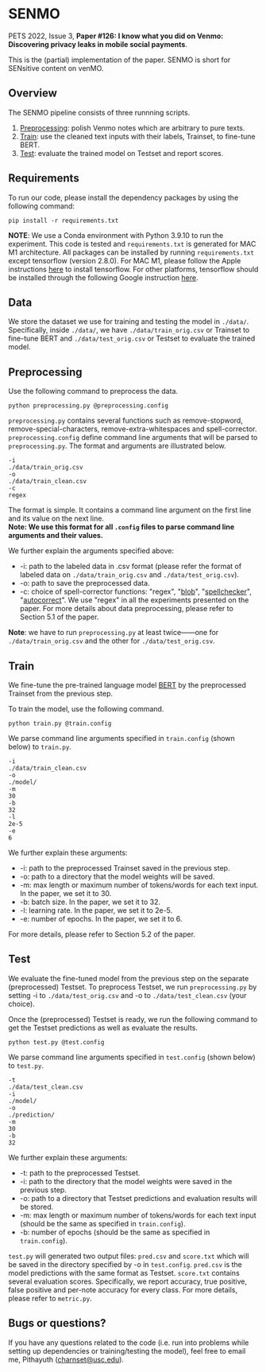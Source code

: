 # SENMO
PETS 2022, Issue 3, **Paper #126: I know what you did on Venmo: Discovering privacy leaks in mobile social payments**.

This is the (partial) implementation of the paper.
SENMO is short for SENsitive content on venMO. 

## Overview
The SENMO pipeline consists of three runnning scripts.
1. [Preprocessing](#preprocessing): polish Venmo notes which are arbitrary to pure texts.
2. [Train](#train): use the cleaned text inputs with their labels, Trainset, to fine-tune BERT.
3. [Test](#test): evaluate the trained model on Testset and report scores.

## Requirements
To run our code, please install the dependency packages by using the following command: 
```
pip install -r requirements.txt
```
**NOTE**: We use a Conda environment with Python 3.9.10 to run the experiment. This code is tested and `requirements.txt` is generated for MAC M1 architecture. 
All packages can be installed by running `requirements.txt` except tensorflow (version 2.8.0). 
For MAC M1, please follow the Apple instructions [here](https://developer.apple.com/metal/tensorflow-plugin/) to install tensorflow.
For other platforms, tensorflow should be installed through the following Google instruction [here](https://www.tensorflow.org/install).

## Data
We store the dataset we use for training and testing the model in `./data/`. 
Specifically, inside `./data/`, we have `./data/train_orig.csv` or Trainset to fine-tune BERT and `./data/test_orig.csv` or Testset to evaluate the trained model.

## Preprocessing
Use the following command to preprocess the data.
```
python preprocessing.py @preprocessing.config
```
`preprocessing.py` contains several functions such as remove-stopword, remove-special-characters, remove-extra-whitespaces and spell-corrector. 
`preprocessing.config` define command line arguments that will be parsed to `preprocessing.py`. The format and arguments are illustrated below.
```
-i
./data/train_orig.csv
-o
./data/train_clean.csv
-c
regex
```
The format is simple. It contains a command line argument on the first line and its value on the next line.  
**Note: We use this format for all `.config` files to parse command line arguments and their values.**

We further explain the arguments specified above:
* -i: path to the labeled data in .csv format (please refer the format of labeled data on `./data/train_orig.csv` and `./data/test_orig.csv`).
* -o: path to save the preprocessed data.
* -c: choice of spell-corrector functions: 
"regex", 
"[blob](https://textblob.readthedocs.io/en/dev/)", 
"[spellchecker](https://pyspellchecker.readthedocs.io/en/latest/)", 
"[autocorrect](https://github.com/filyp/autocorrect)". 
We use "regex" in all the experiments presented on the paper. 
For more details about data preprocessing, please refer to Section 5.1 of the paper.

**Note**: we have to run `preprocessing.py` at least twice——one for `./data/train_orig.csv` and the other for `./data/test_orig.csv`.

## Train
We fine-tune the pre-trained language model [BERT](https://huggingface.co/docs/transformers/model_doc/bert) by the preprocessed Trainset from the previous step.  

To train the model, use the following command.
```
python train.py @train.config
```
We parse command line arguments specified in `train.config` (shown below) to `train.py`.
```
-i
./data/train_clean.csv
-o
./model/
-m
30
-b
32
-l
2e-5
-e
6
```
We further explain these arguments:
* -i: path to the preprocessed Trainset saved in the previous step.
* -o: path to a directory that the model weights will be saved.
* -m: max length or maximum number of tokens/words for each text input. In the paper, we set it to 30.
* -b: batch size. In the paper, we set it to 32.
* -l: learning rate. In the paper, we set it to 2e-5.
* -e: number of epochs. In the paper, we set it to 6.

For more details, please refer to Section 5.2 of the paper.

## Test
We evaluate the fine-tuned model from the previous step on the separate (preprocessed) Testset. 
To preprocess Testset, we run `preprocessing.py` by setting -i to `./data/test_orig.csv` and -o to `./data/test_clean.csv` (your choice).

Once the (preprocessed) Testset is ready, we run the following command to get the Testset predictions as well as evaluate the results.
```
python test.py @test.config
```
We parse command line arguments specified in `test.config` (shown below) to `test.py`.
```
-t
./data/test_clean.csv
-i
./model/
-o
./prediction/
-m
30
-b
32
```
We further explain these arguments:
* -t: path to the preprocessed Testset.
* -i: path to the directory that the model weights were saved in the previous step.
* -o: path to a directory that Testset predictions and evaluation results will be stored.
* -m: max length or maximum number of tokens/words for each text input (should be the same as specified in `train.config`).
* -b: number of epochs (should be the same as specified in `train.config`).

`test.py` will generated two output files: `pred.csv` and `score.txt` which will be saved in the directory specified by -o in `test.config`. 
`pred.csv` is the model predictions with the same format as Testset. `score.txt` contains several evaluation scores. 
Specifically, we report accuracy, true positive, false positive and per-note accuracy for every class. For more details, please refer to `metric.py`.

## Bugs or questions?
If you have any questions related to the code (i.e. run into problems while setting up dependencies or training/testing the model), 
feel free to email me, Pithayuth (charnset@usc.edu).

